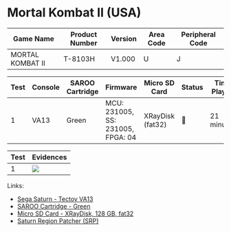 # Mortal Kombat II (USA)

| Game Name        | Product Number | Version | Area Code | Peripheral Code |
| ---------------- | -------------- | ------- | --------- | --------------- |
| MORTAL KOMBAT II | T-8103H        | V1.000  | U         | J               |

| Test | Console | SAROO Cartridge | Firmware                          | Micro SD Card    | Status | Time Played |
| ---- | ------- | --------------- | --------------------------------- | ---------------- | ------ | ----------- |
| 1    | VA13    | Green           | MCU: 231005, SS: 231005, FPGA: 04 | XRayDisk (fat32) | :100:  | 21 minutes  |

| Test | Evidences                                                                                        |
| ---- | ------------------------------------------------------------------------------------------------ |
| 1    | [![](https://img.youtube.com/vi/rL3Y8LSk7mc/0.jpg)](https://www.youtube.com/watch?v=rL3Y8LSk7mc) |

Links:

- [Sega Saturn - Tectoy VA13](../../../../Info/Consoles/VA13/README.md)
- [SAROO Cartridge - Green](../../../../Info/Cartridges/RetroGameParadiseStore/1.32F/README.md)
- [Micro SD Card - XRayDisk, 128 GB, fat32](../../../../Info/SdCards/XRayDisk/128GB/fat32/README.md)
- [Saturn Region Patcher (SRP)](https://segaxtreme.net/resources/saturn-region-patcher.81/download)
